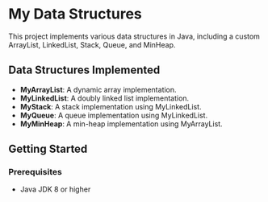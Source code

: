 # My Data Structures  

This project implements various data structures in Java, including a custom ArrayList, LinkedList, Stack, Queue, and MinHeap.  

## Data Structures Implemented  
- **MyArrayList**: A dynamic array implementation.  
- **MyLinkedList**: A doubly linked list implementation.  
- **MyStack**: A stack implementation using MyLinkedList.  
- **MyQueue**: A queue implementation using MyLinkedList.  
- **MyMinHeap**: A min-heap implementation using MyArrayList.  

## Getting Started  

### Prerequisites  
- Java JDK 8 or higher  
